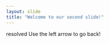 ```yaml
---
layout: slide
title: "Welcome to our second slide!"
---
```

resolved
Use the left arrow to go back!
